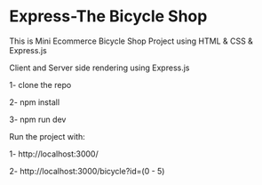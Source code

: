 # Express-The Bicycle Shop
This is Mini Ecommerce Bicycle Shop Project using HTML & CSS & Express.js

Client and Server side rendering using Express.js

1- clone the repo

2- npm install

3- npm run dev

Run the project with:

1- http://localhost:3000/

2- http://localhost:3000/bicycle?id=(0 - 5)
